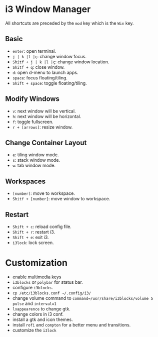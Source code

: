 # i3 Window Manager
All shortcuts are preceded by the `mod` key which is the `Win` key.

## Basic
- `enter`: open terminal.
- `j | k |l |ç`: change window focus.
- `Shitf + j | k |l |ç`: change window location.
- `Shitf + q`: close window.
- `d`: open d-menu to launch apps.
- `space`: focus floating/tiling.
- `Shift + space`: toggle floating/tiling.

## Modify Windows
- `v`: next window will be vertical.
- `h`: next window will be horizontal.
- `f`: toggle fullscreen.
- `r + [arrows]`: resize window.

## Change Container Layout
- `e`: tiling window mode.
- `s`: stack window mode.
- `w`: tab window mode.

## Workspaces
- `[number]`: move to workspace.
- `Shitf + [number]`: move window to workspace.

## Restart
- `Shift + c`: reload config file.
- `Shift + r`: restart i3.
- `Shift + e`: exit i3.
- `i3lock`: lock screen.

# Customization
- [enable multimedia keys](https://faq.i3wm.org/question/3747/enabling-multimedia-keys.1.html)
- `i3blocks` or `polybar` for status bar.
- configure `i3blocks`.
- `cp /etc/i3blocks.conf ~/.config/i3/`
- change volume command to `command=/usr/share/i3blocks/volume 5 pulse` and `interval=1`
- `lxappearence` to change gtk.
- change colors in i3 conf.
- install a gtk and icon themes.
- install `rofi` and `compton` for a better menu and transitions.
- customize the `i3lock`
